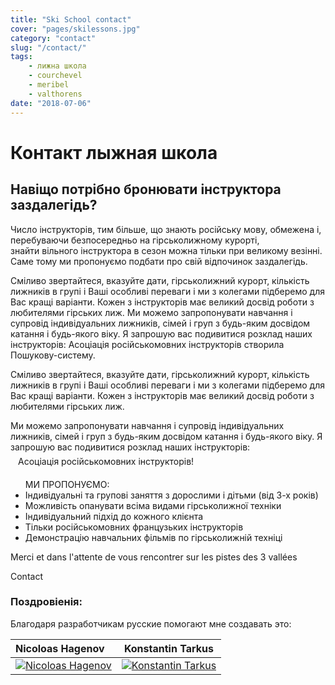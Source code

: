 ```yaml
---
title: "Ski School contact"
cover: "pages/skilessons.jpg"
category: "contact"
slug: "/contact/"
tags:
    - лижна школа
    - courchevel
    - meribel
    - valthorens
date: "2018-07-06"
---
```


# Контакт лыжная школа

## Навіщо потрібно бронювати інструктора заздалегідь?
Число інструкторів, тим більше, що знають російську мову, обмежена і, перебуваючи безпосередньо на гірськолижному курорті,   
знайти вільного інструктора в сезон можна тільки при великому везінні. Саме тому ми пропонуємо подбати про свій відпочинок заздалегідь.
 

Сміливо звертайтеся, вказуйте дати, гірськолижний курорт, кількість лижників в групі і Ваші особливі переваги і ми з колегами підберемо для Вас кращі варіанти.
Кожен з інструкторів має великий досвід роботи з любителями гірських лиж. Ми можемо запропонувати навчання і супровід індивідуальних лижників, сімей і груп з будь-яким досвідом катання і будь-якого віку.
Я запрошую вас подивитися розклад наших інструкторів: Асоціація російськомовних інструкторів створила Пошукову-систему.

Сміливо звертайтеся, вказуйте дати, гірськолижний курорт, кількість лижників в групі і Ваші особливі переваги і ми з колегами підберемо для Вас кращі варіанти.
Кожен з інструкторів має великий досвід роботи з любителями гірських лиж.

Ми можемо запропонувати навчання і супровід індивідуальних лижників, сімей і груп з будь-яким досвідом катання і будь-якого віку.
Я запрошую вас подивитися розклад наших інструкторів:  
<span style='display:inline-block;vertical-align:middle;padding:6px 12px'> Асоціація російськомовних інструкторів!   </span>

<ul> МИ ПРОПОНУЄМО: 
<li>Індивідуальні та групові заняття з дорослими і дітьми (від 3-х років) </li>
<li>Можливість опанувати всіма видами гірськолижної техніки  </li>
<li>Індивідуальний підхід до кожного клієнта </li>
<li>Тільки російськомовних французьких інструкторів </li>
<li>Демонстрацію навчальних фільмів по гірськолижній техніці </li>
</ul>

Merci et dans l'attente de vous rencontrer sur les pistes des 3 vallées

<email href="simon_skiscoolO0Ocom">Contact</email>

### Поздровіенія:
            
 Благодаря разработчикам русские помогают мне создавать это:

        

| Nicoloas Hagenov | Konstantin Tarkus |
| :-- | :-: |
| [![Nicoloas Hagenov](http://graph.facebook.com/100010587453193/picture?type=large)](https://www.facebook.com/profile.php?id=100010587453193&fref=ts) | [![Konstantin Tarkus](https://pbs.twimg.com/profile_images/916383839609675777/N2nNNxx3_400x400.jpg)](https://twitter.com/koistya?lang=fr) |

